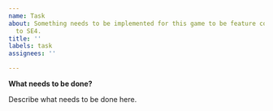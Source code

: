 ```yaml
---
name: Task
about: Something needs to be implemented for this game to be feature complete as compared
  to SE4.
title: ''
labels: task
assignees: ''

---
```


**What needs to be done?**

Describe what needs to be done here.
